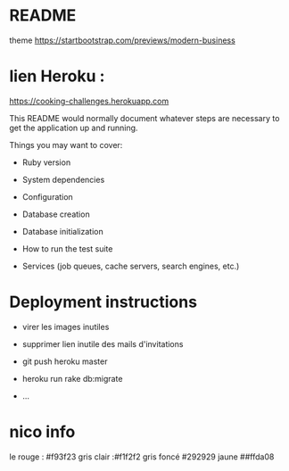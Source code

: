 # README

theme 
https://startbootstrap.com/previews/modern-business

# lien Heroku :

https://cooking-challenges.herokuapp.com


This README would normally document whatever steps are necessary to get the
application up and running.

Things you may want to cover:

* Ruby version

* System dependencies

* Configuration

* Database creation

* Database initialization

* How to run the test suite

* Services (job queues, cache servers, search engines, etc.)

# Deployment instructions

- virer les images inutiles
- supprimer lien inutile des mails d'invitations

- git push heroku master
- heroku run rake db:migrate


* ...


# nico info 

le rouge : #f93f23
gris clair :#f1f2f2
gris foncé #292929
jaune ##ffda08
